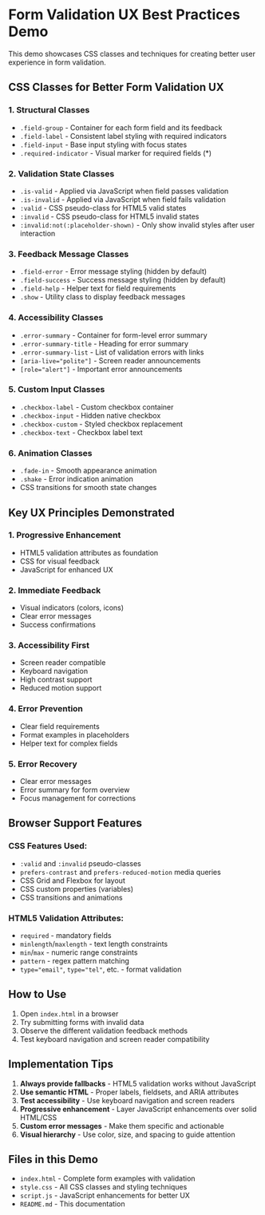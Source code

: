 # Form Validation UX Best Practices Demo

This demo showcases CSS classes and techniques for creating better user experience in form validation.

## CSS Classes for Better Form Validation UX

### 1. **Structural Classes**
- `.field-group` - Container for each form field and its feedback
- `.field-label` - Consistent label styling with required indicators
- `.field-input` - Base input styling with focus states
- `.required-indicator` - Visual marker for required fields (*)

### 2. **Validation State Classes**
- `.is-valid` - Applied via JavaScript when field passes validation
- `.is-invalid` - Applied via JavaScript when field fails validation
- `:valid` - CSS pseudo-class for HTML5 valid states
- `:invalid` - CSS pseudo-class for HTML5 invalid states
- `:invalid:not(:placeholder-shown)` - Only show invalid styles after user interaction

### 3. **Feedback Message Classes**
- `.field-error` - Error message styling (hidden by default)
- `.field-success` - Success message styling (hidden by default)
- `.field-help` - Helper text for field requirements
- `.show` - Utility class to display feedback messages

### 4. **Accessibility Classes**
- `.error-summary` - Container for form-level error summary
- `.error-summary-title` - Heading for error summary
- `.error-summary-list` - List of validation errors with links
- `[aria-live="polite"]` - Screen reader announcements
- `[role="alert"]` - Important error announcements

### 5. **Custom Input Classes**
- `.checkbox-label` - Custom checkbox container
- `.checkbox-input` - Hidden native checkbox
- `.checkbox-custom` - Styled checkbox replacement
- `.checkbox-text` - Checkbox label text

### 6. **Animation Classes**
- `.fade-in` - Smooth appearance animation
- `.shake` - Error indication animation
- CSS transitions for smooth state changes

## Key UX Principles Demonstrated

### 1. **Progressive Enhancement**
- HTML5 validation attributes as foundation
- CSS for visual feedback
- JavaScript for enhanced UX

### 2. **Immediate Feedback**
- Visual indicators (colors, icons)
- Clear error messages
- Success confirmations

### 3. **Accessibility First**
- Screen reader compatible
- Keyboard navigation
- High contrast support
- Reduced motion support

### 4. **Error Prevention**
- Clear field requirements
- Format examples in placeholders
- Helper text for complex fields

### 5. **Error Recovery**
- Clear error messages
- Error summary for form overview
- Focus management for corrections

## Browser Support Features

### CSS Features Used:
- `:valid` and `:invalid` pseudo-classes
- `prefers-contrast` and `prefers-reduced-motion` media queries
- CSS Grid and Flexbox for layout
- CSS custom properties (variables)
- CSS transitions and animations

### HTML5 Validation Attributes:
- `required` - mandatory fields
- `minlength`/`maxlength` - text length constraints
- `min`/`max` - numeric range constraints
- `pattern` - regex pattern matching
- `type="email"`, `type="tel"`, etc. - format validation

## How to Use

1. Open `index.html` in a browser
2. Try submitting forms with invalid data
3. Observe the different validation feedback methods
4. Test keyboard navigation and screen reader compatibility

## Implementation Tips

1. **Always provide fallbacks** - HTML5 validation works without JavaScript
2. **Use semantic HTML** - Proper labels, fieldsets, and ARIA attributes
3. **Test accessibility** - Use keyboard navigation and screen readers
4. **Progressive enhancement** - Layer JavaScript enhancements over solid HTML/CSS
5. **Custom error messages** - Make them specific and actionable
6. **Visual hierarchy** - Use color, size, and spacing to guide attention

## Files in this Demo

- `index.html` - Complete form examples with validation
- `style.css` - All CSS classes and styling techniques
- `script.js` - JavaScript enhancements for better UX
- `README.md` - This documentation
